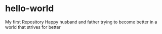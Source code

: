 # hello-world
My first Repository
Happy husband and father trying to become better in a world that strives for better
